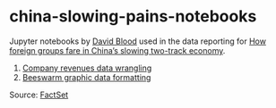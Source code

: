 # china-slowing-pains-notebooks

Jupyter notebooks by [David Blood](https://twitter.com/davidcblood) used in the data reporting for [How foreign groups fare in China’s slowing two-track economy](https://www.ft.com/content/c4001b5a-43d8-11e9-b168-96a37d002cd3).

1. [Company revenues data wrangling](https://nbviewer.jupyter.org/github/ft-interactive/china-slowing-pains-notebooks/blob/master/01-wrangle-company-revenues.ipynb)
2. [Beeswarm graphic data formatting](https://nbviewer.jupyter.org/github/ft-interactive/china-slowing-pains-notebooks/blob/master/02-beeswarm.ipynb)

Source: [FactSet](https://www.factset.com)
